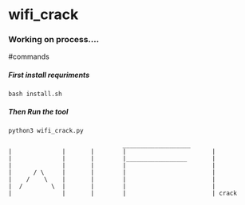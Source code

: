 # wifi_crack

### Working on process....

#commands

##### First install requriments 

```bash install.sh```

##### Then Run the tool 

```python3 wifi_crack.py```




                                    ___________________      
    |              |       |        |                        |
    |              |       |        |_________________       |
    |              |       |        |                        |
    |      / \     |       |        |                        |
    |    /    \    |       |        |                        |
    |  /        \  |       |        |                        |
    |              |       |        |                        | crack
